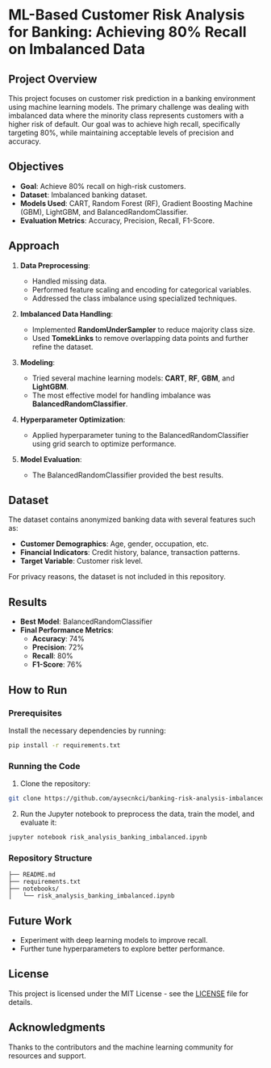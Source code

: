# ML-Based Customer Risk Analysis for Banking: Achieving 80% Recall on Imbalanced Data

## Project Overview

This project focuses on customer risk prediction in a banking environment using machine learning models. The primary challenge was dealing with imbalanced data where the minority class represents customers with a higher risk of default. Our goal was to achieve high recall, specifically targeting 80%, while maintaining acceptable levels of precision and accuracy.

## Objectives

- **Goal**: Achieve 80% recall on high-risk customers.
- **Dataset**: Imbalanced banking dataset.
- **Models Used**: CART, Random Forest (RF), Gradient Boosting Machine (GBM), LightGBM, and BalancedRandomClassifier.
- **Evaluation Metrics**: Accuracy, Precision, Recall, F1-Score.

## Approach

1. **Data Preprocessing**:
   - Handled missing data.
   - Performed feature scaling and encoding for categorical variables.
   - Addressed the class imbalance using specialized techniques.

2. **Imbalanced Data Handling**:
   - Implemented **RandomUnderSampler** to reduce majority class size.
   - Used **TomekLinks** to remove overlapping data points and further refine the dataset.
   
3. **Modeling**:
   - Tried several machine learning models: **CART**, **RF**, **GBM**, and **LightGBM**.
   - The most effective model for handling imbalance was **BalancedRandomClassifier**.

4. **Hyperparameter Optimization**:
   - Applied hyperparameter tuning to the BalancedRandomClassifier using grid search to optimize performance.

5. **Model Evaluation**:
   - The BalancedRandomClassifier provided the best results.
     

## Dataset

The dataset contains anonymized banking data with several features such as:

- **Customer Demographics**: Age, gender, occupation, etc.
- **Financial Indicators**: Credit history, balance, transaction patterns.
- **Target Variable**: Customer risk level.

For privacy reasons, the dataset is not included in this repository.

## Results

- **Best Model**: BalancedRandomClassifier
- **Final Performance Metrics**:
  - **Accuracy**: 74%
  - **Precision**: 72%
  - **Recall**: 80%
  - **F1-Score**: 76%

## How to Run

### Prerequisites

Install the necessary dependencies by running:

```bash
pip install -r requirements.txt
```

### Running the Code

1. Clone the repository:

```bash
git clone https://github.com/aysecnkci/banking-risk-analysis-imbalanced-data.git
```

2. Run the Jupyter notebook to preprocess the data, train the model, and evaluate it:

```bash
jupyter notebook risk_analysis_banking_imbalanced.ipynb
```

### Repository Structure

```plaintext
├── README.md
├── requirements.txt
├── notebooks/
│   └── risk_analysis_banking_imbalanced.ipynb
```


## Future Work

- Experiment with deep learning models to improve recall.
- Further tune hyperparameters to explore better performance.


## License

This project is licensed under the MIT License - see the [LICENSE](LICENSE) file for details.

## Acknowledgments

Thanks to the contributors and the machine learning community for resources and support.

